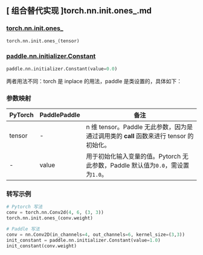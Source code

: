 ## [ 组合替代实现 ]torch.nn.init.ones_.md

### [torch.nn.init.ones_](https://pytorch.org/docs/stable/nn.init.html?highlight=ones_#torch.nn.init.ones_)

```python
torch.nn.init.ones_(tensor)
```

### [paddle.nn.initializer.Constant](https://www.paddlepaddle.org.cn/documentation/docs/zh/develop/api/paddle/nn/initializer/Constant_cn.html)

```python
paddle.nn.initializer.Constant(value=0.0)
```

两者用法不同：torch 是 inplace 的用法，paddle 是类设置的，具体如下：

### 参数映射
| PyTorch       | PaddlePaddle | 备注                                                   |
| ------------- | ------------ | ------------------------------------------------------ |
| tensor        | -          | n 维 tensor。Paddle 无此参数，因为是通过调用类的 __call__ 函数来进行 tensor 的初始化。    |
| -          |  value          | 用于初始化输入变量的值。Pytorch 无此参数，Paddle 默认值为`0.0`，需设置为`1.0`。   |

### 转写示例
```python
# Pytorch 写法
conv = torch.nn.Conv2d(4, 6, (3, 3))
torch.nn.init.ones_(conv.weight)

# Paddle 写法
conv = nn.Conv2D(in_channels=4, out_channels=6, kernel_size=(3,3))
init_constant = paddle.nn.initializer.Constant(value=1.0)
init_constant(conv.weight)
```
